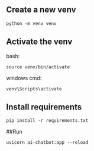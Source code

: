 ## Create a new venv

```
python -m venv venv
```

## Activate the venv

bash:

```
source venv/bin/activate
```

windows cmd:

```
venv\Scripts\activate
```

## Install requirements

```
pip install -r requirements.txt
```

##Run

```
uvicorn ai-chatbot:app --reload
```
